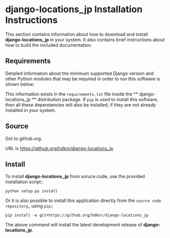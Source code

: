 # **django-locations_jp** Installation Instructions

This section contains information about
how to download and install **django-locations_jp** in your system.
It also contains brief instructions about how
to build the included documentation.

## Requirements

Detailed information about the minimum supported Django version and
other Python modules that may be required in order to run this software is shown below:

This information exists in the ``requirements.txt`` file
inside the ** django-locations_jp ** distribution package.
If ``pip`` is used to install this software,
then all these dependencies will also be installed,
if they are not already installed in your system.


## Source

Got to github.org.

URL is https://github.org/hdknr/django-locations_jp


## Install

To install **django-locations_jp** from soruce code, use the provided installation script::

    python setup.py install


Or it is also possible to install this application directly from
the `source code repository`_ using ``pip``::

    pip install -e git+https://github.org/hdknr/django-locations_jp

The above command will install the latest development release of **django-locations_jp**.
